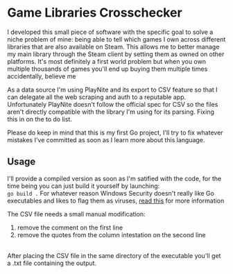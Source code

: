 # Game Libraries Crosschecker

I developed this small piece of software with the specific goal to solve a niche problem of mine: being able to tell which games I own across different libraries that are also available on Steam. This allows me to better manage my main library through the Steam client by setting them as owned on other platforms. It's most definitely a first world problem but when you own multiple thousands of games you'll end up buying them multiple times accidentally, believe me<br>

As a data source I'm using PlayNite and its export to CSV feature so that I can delegate all the web scraping and auth to a reputable app. Unfortunately PlayNite doesn't follow the official spec for CSV so the files aren't directly compatible with the library I'm using for its parsing. Fixing this in on the to do list.<br>

Please do keep in mind that this is my first Go project, I'll try to fix whatever mistakes I've committed as soon as I learn more about this language.

## Usage

I'll provide a compiled version as soon as I'm satified with the code, for the time being you can just build it yourself by launching:<br>
`go build .`
For whatever reason Windows Security doesn't really like Go executables and likes to flag them as viruses, [read this](https://go.dev/doc/faq#virus) for more information<br>

The CSV file needs a small manual modification:

1. remove the comment on the first line
2. remove the quotes from the column intestation on the second line

<br>
After placing the CSV file in the same directory of the executable you'll get a .txt file containing the output.
